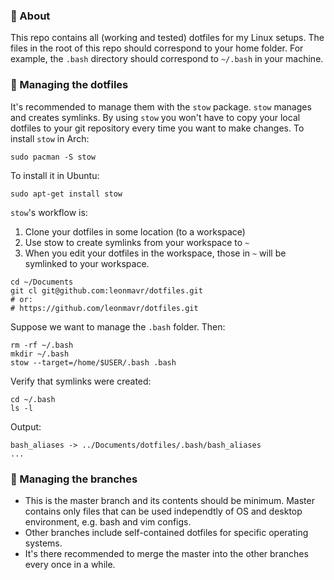 ### :large_orange_diamond: About
This repo contains all (working and tested) dotfiles for my Linux setups. The files in the root of this repo should correspond to your home folder. For example, the `.bash` directory should correspond to `~/.bash` in your machine.

### :large_orange_diamond: Managing the dotfiles

It's recommended to manage them with the `stow` package. `stow` manages and creates symlinks. By using `stow` you won't have to copy your local dotfiles to your git repository every time you want to make changes. To install `stow` in Arch:
```
sudo pacman -S stow
```
To install it in Ubuntu:
```
sudo apt-get install stow
```
`stow`'s workflow is:
1. Clone your dotfiles in some location (to a workspace)
2. Use stow to create symlinks from your workspace to `~`
3. When you edit your dotfiles in the workspace, those in `~` will be symlinked to your workspace.

```
cd ~/Documents
git cl git@github.com:leonmavr/dotfiles.git
# or:
# https://github.com/leonmavr/dotfiles.git
```
Suppose we want to manage the `.bash` folder. Then:
```
rm -rf ~/.bash
mkdir ~/.bash
stow --target=/home/$USER/.bash .bash
```
Verify that symlinks were created:
```
cd ~/.bash
ls -l
```
Output:
```
bash_aliases -> ../Documents/dotfiles/.bash/bash_aliases
...
```

### :large_orange_diamond: Managing the branches
* This is the master branch and its contents should be minimum. Master contains only files that can be used independtly of OS and desktop environment, e.g. bash and vim configs.
* Other branches include self-contained dotfiles for specific operating systems.
* It's there recommended to merge the master into the other branches every once in a while.
